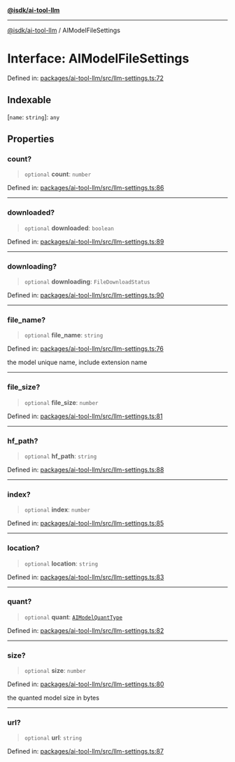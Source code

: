 [**@isdk/ai-tool-llm**](../README.md)

***

[@isdk/ai-tool-llm](../globals.md) / AIModelFileSettings

# Interface: AIModelFileSettings

Defined in: [packages/ai-tool-llm/src/llm-settings.ts:72](https://github.com/isdk/ai-tool-llm.js/blob/4399c94b373491a78c574ff875391a36601e026c/src/llm-settings.ts#L72)

## Indexable

\[`name`: `string`\]: `any`

## Properties

### count?

> `optional` **count**: `number`

Defined in: [packages/ai-tool-llm/src/llm-settings.ts:86](https://github.com/isdk/ai-tool-llm.js/blob/4399c94b373491a78c574ff875391a36601e026c/src/llm-settings.ts#L86)

***

### downloaded?

> `optional` **downloaded**: `boolean`

Defined in: [packages/ai-tool-llm/src/llm-settings.ts:89](https://github.com/isdk/ai-tool-llm.js/blob/4399c94b373491a78c574ff875391a36601e026c/src/llm-settings.ts#L89)

***

### downloading?

> `optional` **downloading**: `FileDownloadStatus`

Defined in: [packages/ai-tool-llm/src/llm-settings.ts:90](https://github.com/isdk/ai-tool-llm.js/blob/4399c94b373491a78c574ff875391a36601e026c/src/llm-settings.ts#L90)

***

### file\_name?

> `optional` **file\_name**: `string`

Defined in: [packages/ai-tool-llm/src/llm-settings.ts:76](https://github.com/isdk/ai-tool-llm.js/blob/4399c94b373491a78c574ff875391a36601e026c/src/llm-settings.ts#L76)

the model unique name, include extension name

***

### file\_size?

> `optional` **file\_size**: `number`

Defined in: [packages/ai-tool-llm/src/llm-settings.ts:81](https://github.com/isdk/ai-tool-llm.js/blob/4399c94b373491a78c574ff875391a36601e026c/src/llm-settings.ts#L81)

***

### hf\_path?

> `optional` **hf\_path**: `string`

Defined in: [packages/ai-tool-llm/src/llm-settings.ts:88](https://github.com/isdk/ai-tool-llm.js/blob/4399c94b373491a78c574ff875391a36601e026c/src/llm-settings.ts#L88)

***

### index?

> `optional` **index**: `number`

Defined in: [packages/ai-tool-llm/src/llm-settings.ts:85](https://github.com/isdk/ai-tool-llm.js/blob/4399c94b373491a78c574ff875391a36601e026c/src/llm-settings.ts#L85)

***

### location?

> `optional` **location**: `string`

Defined in: [packages/ai-tool-llm/src/llm-settings.ts:83](https://github.com/isdk/ai-tool-llm.js/blob/4399c94b373491a78c574ff875391a36601e026c/src/llm-settings.ts#L83)

***

### quant?

> `optional` **quant**: [`AIModelQuantType`](../enumerations/AIModelQuantType.md)

Defined in: [packages/ai-tool-llm/src/llm-settings.ts:82](https://github.com/isdk/ai-tool-llm.js/blob/4399c94b373491a78c574ff875391a36601e026c/src/llm-settings.ts#L82)

***

### size?

> `optional` **size**: `number`

Defined in: [packages/ai-tool-llm/src/llm-settings.ts:80](https://github.com/isdk/ai-tool-llm.js/blob/4399c94b373491a78c574ff875391a36601e026c/src/llm-settings.ts#L80)

the quanted model size in bytes

***

### url?

> `optional` **url**: `string`

Defined in: [packages/ai-tool-llm/src/llm-settings.ts:87](https://github.com/isdk/ai-tool-llm.js/blob/4399c94b373491a78c574ff875391a36601e026c/src/llm-settings.ts#L87)
